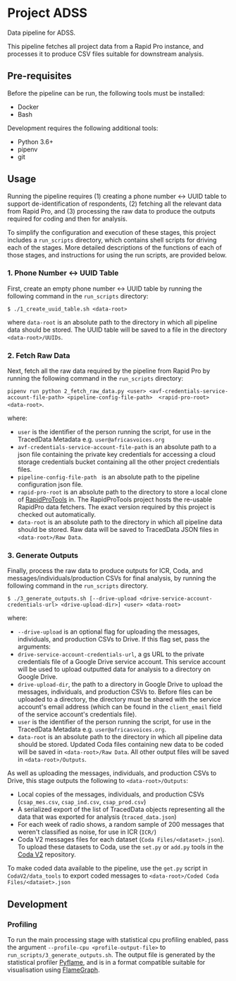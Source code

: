 # Project ADSS
Data pipeline for ADSS.

This pipeline fetches all project data from a Rapid Pro instance, and processes it to produce CSV files suitable
for downstream analysis.

## Pre-requisites
Before the pipeline can be run, the following tools must be installed:
 - Docker
 - Bash
 
Development requires the following additional tools:
 - Python 3.6+
 - pipenv
 - git

## Usage
Running the pipeline requires (1) creating a phone number <-> UUID table to support de-identification of 
respondents, (2) fetching all the relevant data from Rapid Pro, and (3) processing the raw data to
produce the outputs required for coding and then for analysis. 

To simplify the configuration and execution of these stages, this project includes a `run_scripts`
directory, which contains shell scripts for driving each of the stages. 
More detailed descriptions of the functions of each of those stages, and instructions for using
the run scripts, are provided below. 

### 1. Phone Number <-> UUID Table
First, create an empty phone number <-> UUID table by running the following command in 
the `run_scripts` directory:

```
$ ./1_create_uuid_table.sh <data-root> 
```

where `data-root` is an absolute path to the directory in which all pipeline data should be stored. 
The UUID table will be saved to a file in the directory `<data-root>/UUIDs`.

### 2. Fetch Raw Data
Next, fetch all the raw data required by the pipeline from Rapid Pro by running the following command in 
the `run_scripts` directory:

`pipenv run python 2_fetch_raw_data.py <user> <avf-credentials-service-account-file-path> <pipeline-config-file-path> 
<rapid-pro-root> <data-root>`.

where:
 - `user` is the identifier of the person running the script, for use in the TracedData Metadata 
   e.g. `user@africasvoices.org` 
- `avf-credentials-service-account-file-path` is an absolute path to a json file containing the private key credentials
  for accessing a cloud storage credentials bucket containing all the other project credentials files.
- `pipeline-config-file-path ` is an absolute path to the pipeline configuration json file.
- `rapid-pro-root` is an absolute path to the directory to store a local clone of 
   [RapidProTools](https://github.com/AfricasVoices/RapidProTools) in.
   The RapidProTools project hosts the re-usable RapidPro data fetchers.
   The exact version required by this project is checked out automatically.
 - `data-root` is an absolute path to the directory in which all pipeline data should be stored.
   Raw data will be saved to TracedData JSON files in `<data-root>/Raw Data`.

### 3. Generate Outputs
Finally, process the raw data to produce outputs for ICR, Coda, and messages/individuals/production
CSVs for final analysis, by running the following command in the `run_scripts` directory.

```
$ ./3_generate_outputs.sh [--drive-upload <drive-service-account-credentials-url> <drive-upload-dir>] <user> <data-root>
```

where:
 - `--drive-upload` is an optional flag for uploading the messages, individuals, and production CSVs to Drive.
   If this flag set, pass the arguments:
  - `drive-service-account-credentials-url`, a gs URL to the private credentials file of a Google Drive service account.
    This service account will be used to upload outputted data for analysis to a directory on Google Drive.
  - `drive-upload-dir`, the path to a directory in Google Drive to upload the messages, individuals, and production 
    CSVs to. Before files can be uploaded to a directory, the directory must be shared with the service account's 
    email address (which can be found in the `client_email` field of the service account's credentials file).
 - `user` is the identifier of the person running the script, for use in the TracedData Metadata 
   e.g. `user@africasvoices.org`.
 - `data-root` is an absolute path to the directory in which all pipeline data should be stored.
   Updated Coda files containing new data to be coded will be saved in `<data-root>/Raw Data`.
   All other output files will be saved in `<data-root>/Outputs`.
   
As well as uploading the messages, individuals, and production CSVs to Drive, this stage outputs the following to
`<data-root>/Outputs`:
 - Local copies of the messages, individuals, and production CSVs (`csap_mes.csv`, `csap_ind.csv`, `csap_prod.csv`)
 - A serialized export of the list of TracedData objects representing all the data that was exported for analysis 
   (`traced_data.json`)
 - For each week of radio shows, a random sample of 200 messages that weren't classified as noise, for use in ICR (`ICR/`)
 - Coda V2 messages files for each dataset (`Coda Files/<dataset>.json`). To upload these datasets to Coda, use the 
   `set.py` or `add.py` tools in the [Coda V2](https://github.com/AfricasVoices/CodaV2/tree/master/data_tools) repository.
 
To make coded data available to the pipeline, use the `get.py` script in `CodaV2/data_tools` to export coded messages
to `<data-root>/Coded Coda Files/<dataset>.json`


## Development

### Profiling
To run the main processing stage with statistical cpu profiling enabled, pass the argument 
`--profile-cpu <profile-output-file>` to `run_scripts/3_generate_outputs.sh`.
The output file is generated by the statistical profiler [Pyflame](https://github.com/uber/pyflame), and is in a 
format compatible suitable for visualisation using [FlameGraph](https://github.com/brendangregg/FlameGraph).
